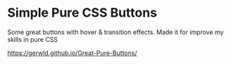 # Simple Pure CSS Buttons
Some great buttons with hover &amp; transition effects. Made it for improve my skills in pure CSS

https://gerwld.github.io/Great-Pure-Buttons/
